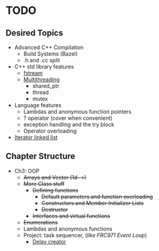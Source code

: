 # TODO

## Desired Topics

- Advanced C++ Compilation
  - Build Systems (Bazel)
  - .h and .cc split
- C++ std library features
  - [fstream](https://github.com/neilbalch/FRC971-Cpp/blob/master/SimpleKalmanFilter.cc)
  - [Multithreading](https://github.com/neilbalch/FRC971-Cpp/blob/master/MultithreadingExample.cc)
    - shared_ptr
    - thread
    - mutex
- Language features
  - Lambdas and anonymous function pointers
  - ? operator (cover when convenient)
  - exception handling and the try block
  - Operator overloading
- [Iterator linked list](https://github.com/neilbalch/FRC971-Cpp/tree/master/LinkedList)

## Chapter Structure

- Ch3: OOP
  - ~~Arrays and Vector (1d-->)~~
  - ~~More Class stuff~~
    - ~~Defining functions~~
      - ~~Default parameters and function overloading~~
      - ~~Constructors and Member Initializer Lists~~
      - ~~Destructor~~
    - ~~Interfaces and virtual functions~~
  - ~~Enumerations~~
  - Lambdas and anonymous functions
  - Project: task sequencer, (*like FRC971 Event Loop*)
    - [Delay creator](https://stackoverflow.com/questions/158585/how-do-you-add-a-timed-delay-to-a-c-program)